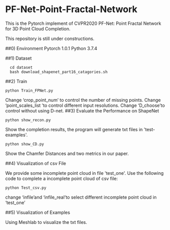 # PF-Net-Point-Fractal-Network
This is the Pytorch implement of CVPR2020 PF-Net: Point Fractal Network for 3D Point Cloud Completion. 

This repository is still under constructions.

##0) Environment
Pytorch 1.0.1
Python 3.7.4

##1) Dataset
```
  cd dataset
  bash download_shapenet_part16_catagories.sh
```
##2) Train
```
python Train_FPNet.py 
```
Change ‘crop_point_num’ to control the number of missing points.
Change ‘point_scales_list ’to control different input resolutions.
Change ‘D_choose’to control without using D-net.
##3) Evaluate the Performance on ShapeNet
```
python show_recon.py
```
Show the completion results, the program will generate txt files in 'test-examples'.
```
python show_CD.py
```
Show the Chamfer Distances and two metrics in our paper.

##4) Visualization of csv File

We provide some incomplete point cloud in file 'test_one'. Use the following code to complete a incomplete point cloud of csv file:
```
python Test_csv.py
```
change ‘infile’and  ‘infile_real’to select different incomplete point cloud in ‘test_one’

##5) Visualization of Examples

Using Meshlab to visualize  the txt files.
